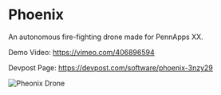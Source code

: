 # Phoenix 

An autonomous fire-fighting drone made for PennApps XX.

Demo Video: https://vimeo.com/406896594

Devpost Page: https://devpost.com/software/phoenix-3nzy29

![Pheonix Drone](https://challengepost-s3-challengepost.netdna-ssl.com/photos/production/software_photos/000/836/208/datas/gallery.jpg)
